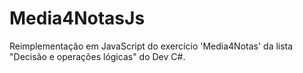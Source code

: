 # Media4NotasJs
Reimplementação em JavaScript do exercício 'Media4Notas' da lista "Decisão e operações lógicas" do Dev C#.
